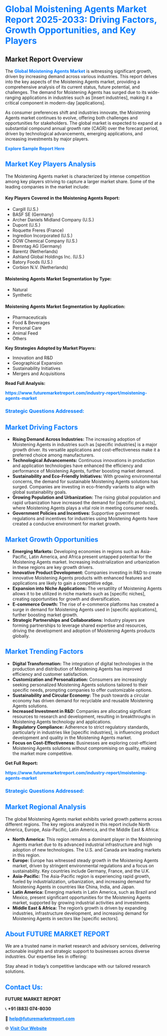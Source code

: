 <h1 style="color: #007BFF;">Global Moistening Agents Market Report 2025-2033: Driving Factors, Growth Opportunities, and Key Players</h1>

<section id="overview">
<h2>Market Report Overview</h2>
<p>The <a href="https://www.futuremarketreport.com/industry-report/moistening-agents-market" style="color: #007BFF; text-decoration: none;"><strong>Global Moistening Agents Market</strong></a> is witnessing significant growth, driven by increasing demand across various industries. This report delves into the key aspects of the Moistening Agents market, providing a comprehensive analysis of its current status, future potential, and challenges. The demand for Moistening Agents has surged due to its wide-ranging applications in industries such as [insert industries], making it a critical component in modern-day [applications].</p>
<p>As consumer preferences shift and industries innovate, the Moistening Agents market continues to evolve, offering both challenges and opportunities for stakeholders. The global market is expected to expand at a substantial compound annual growth rate (CAGR) over the forecast period, driven by technological advancements, emerging applications, and increasing investments by major players.</p>
</section>

<section id="overview">
<p><a href="https://www.futuremarketreport.com/request-sample/reportId=87741" style="color: #007BFF; text-decoration: none;"><strong>Explore Sample Report Here</strong></a></p>
</section>

<section id="key-players">
<h2 style="color: #007BFF;">Market Key Players Analysis</h2>
<p>The Moistening Agents market is characterized by intense competition among key players striving to capture a larger market share. Some of the leading companies in the market include:</p>
<h4>Key Players Covered in the Moistening Agents Report:</h4>
<ul><li>Cargill (U.S.)</li><li>BASF SE (Germany)</li><li>Archer Daniels Midland Company (U.S.)</li><li>Dupont (U.S.)</li><li>Roquette Freres (France)</li><li>Ingredion Incorporated (U.S.)</li><li>DOW Chemical Company (U.S.)</li><li>Brenntag AG (Germany)</li><li>Barentz (Netherlands)</li><li>Ashland Global Holdings Inc. (U.S.)</li><li>Batory Foods (U.S.)</li><li>Corbion N.V. (Netherlands)</li></ul>
<h4>Moistening Agents Market Segmentation by Type:</h4>
<ul><li>Natural</li><li>Synthetic</li></ul>

<h4>Moistening Agents Market Segmentation by Application:</h4>
<ul><li>Pharmaceuticals</li><li>Food &amp; Beverages</li><li>Personal Care</li><li>Animal Feed</li><li>Others</li></ul>
<p><strong>Key Strategies Adopted by Market Players:</strong></p>
<ul>
<li>Innovation and R&D</li>
<li>Geographical Expansion</li>
<li>Sustainability Initiatives</li>
<li>Mergers and Acquisitions</li>
</ul>
</section>

<section>
<p><strong>Read Full Analysis: </strong></p><a href="https://www.futuremarketreport.com/industry-report/moistening-agents-market" style="color: #007BFF; text-decoration: none;"><strong>https://www.futuremarketreport.com/industry-report/moistening-agents-market</strong></a>
<h3 style="color: #007BFF;">Strategic Questions Addressed:</h3>
</section>

<section id="driving-factors">
<h2 style="color: #007BFF;">Market Driving Factors</h2>
<ul>
<li><strong>Rising Demand Across Industries:</strong> The increasing adoption of Moistening Agents in industries such as [specific industries] is a major growth driver. Its versatile applications and cost-effectiveness make it a preferred choice among manufacturers.</li>
<li><strong>Technological Advancements:</strong> Continuous innovations in production and application technologies have enhanced the efficiency and performance of Moistening Agents, further boosting market demand.</li>
<li><strong>Sustainability and Eco-Friendly Initiatives:</strong> With growing environmental concerns, the demand for sustainable Moistening Agents solutions has surged. Companies are investing in eco-friendly variants to align with global sustainability goals.</li>
<li><strong>Growing Population and Urbanization:</strong> The rising global population and rapid urbanization have increased the demand for [specific products], where Moistening Agents plays a vital role in meeting consumer needs.</li>
<li><strong>Government Policies and Incentives:</strong> Supportive government regulations and incentives for industries using Moistening Agents have created a conducive environment for market growth.</li>
</ul>
</section>

<section id="growth-opportunities">
<h2 style="color: #007BFF;">Market Growth Opportunities</h2>
<ul>
<li><strong>Emerging Markets:</strong> Developing economies in regions such as Asia-Pacific, Latin America, and Africa present untapped potential for the Moistening Agents market. Increasing industrialization and urbanization in these regions are key growth drivers.</li>
<li><strong>Innovative Product Development:</strong> Companies investing in R&D to create innovative Moistening Agents products with enhanced features and applications are likely to gain a competitive edge.</li>
<li><strong>Expansion into Niche Applications:</strong> The versatility of Moistening Agents allows it to be utilized in niche markets such as [specific niches], creating opportunities for growth and diversification.</li>
<li><strong>E-commerce Growth:</strong> The rise of e-commerce platforms has created a surge in demand for Moistening Agents used in [specific applications], further boosting market growth.</li>
<li><strong>Strategic Partnerships and Collaborations:</strong> Industry players are forming partnerships to leverage shared expertise and resources, driving the development and adoption of Moistening Agents products globally.</li>
</ul>
</section>

<section id="trending-factors">
<h2 style="color: #007BFF;">Market Trending Factors</h2>
<ul>
<li><strong>Digital Transformation:</strong> The integration of digital technologies in the production and distribution of Moistening Agents has improved efficiency and customer satisfaction.</li>
<li><strong>Customization and Personalization:</strong> Consumers are increasingly seeking personalized Moistening Agents solutions tailored to their specific needs, prompting companies to offer customizable options.</li>
<li><strong>Sustainability and Circular Economy:</strong> The push towards a circular economy has driven demand for recyclable and reusable Moistening Agents solutions.</li>
<li><strong>Increased Investment in R&D:</strong> Companies are allocating significant resources to research and development, resulting in breakthroughs in Moistening Agents technology and applications.</li>
<li><strong>Regulatory Compliance:</strong> Adherence to strict regulatory standards, particularly in industries like [specific industries], is influencing product development and quality in the Moistening Agents market.</li>
<li><strong>Focus on Cost-Effectiveness:</strong> Businesses are exploring cost-efficient Moistening Agents solutions without compromising on quality, making the market more competitive.</li>
</ul>
</section>

<section>
<p><strong>Get Full Report: </strong></p><a href="https://www.futuremarketreport.com/industry-report/moistening-agents-market" style="color: #007BFF; text-decoration: none;"><strong>https://www.futuremarketreport.com/industry-report/moistening-agents-market</strong></a>
<h3 style="color: #007BFF;">Strategic Questions Addressed:</h3>
</section>


<section id="regional-analysis">
<h2 style="color: #007BFF;">Market Regional Analysis</h2>
<p>The global Moistening Agents market exhibits varied growth patterns across different regions. The key regions analyzed in this report include North America, Europe, Asia-Pacific, Latin America, and the Middle East & Africa:</p>
<ul>
<li><strong>North America:</strong> This region remains a dominant player in the Moistening Agents market due to its advanced industrial infrastructure and high adoption of new technologies. The U.S. and Canada are leading markets in this region.</li>
<li><strong>Europe:</strong> Europe has witnessed steady growth in the Moistening Agents market, driven by stringent environmental regulations and a focus on sustainability. Key countries include Germany, France, and the U.K.</li>
<li><strong>Asia-Pacific:</strong> The Asia-Pacific region is experiencing rapid growth, fueled by industrialization, urbanization, and increasing demand for Moistening Agents in countries like China, India, and Japan.</li>
<li><strong>Latin America:</strong> Emerging markets in Latin America, such as Brazil and Mexico, present significant opportunities for the Moistening Agents market, supported by growing industrial activities and investments.</li>
<li><strong>Middle East & Africa:</strong> The region’s growth is driven by expanding industries, infrastructure development, and increasing demand for Moistening Agents in sectors like [specific sectors].</li>
</ul>
</section>

<footer>
<h2 style="color: #007BFF;">About FUTURE MARKET REPORT</h2>
<p>We are a trusted name in market research and advisory services, delivering actionable insights and strategic support to businesses across diverse industries. Our expertise lies in offering:</p>

<p>Stay ahead in today’s competitive landscape with our tailored research solutions.</p>

<h2 style="color: #007BFF;">Contact Us:</h2>
<p><strong>FUTURE MARKET REPORT</strong></p>
<p>📞 <strong>+91 (883) 074-8030</strong></p>
<p>📧 <strong><a href="mailto:help@futuremarketreport.com" style="color: #007BFF;">help@futuremarketreport.com</a></strong></p>
<p>🌐 <strong><a href="https://www.futuremarketreport.com/" style="color: #007BFF;">Visit Our Website</a></strong></p>
</footer>